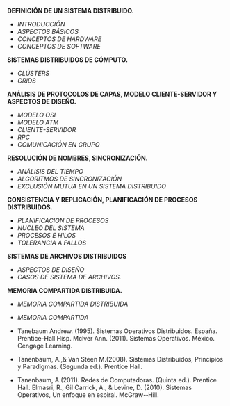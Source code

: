 **DEFINICIÓN DE UN SISTEMA DISTRIBUIDO.**

- *INTRODUCCIÓN*
- *ASPECTOS BÁSICOS*
- *CONCEPTOS DE HARDWARE*
- *CONCEPTOS DE SOFTWARE*

**SISTEMAS DISTRIBUIDOS DE CÓMPUTO.**

- *CLÚSTERS*
- *GRIDS*

**ANÁLISIS DE PROTOCOLOS DE CAPAS, MODELO CLIENTE-SERVIDOR Y ASPECTOS DE DISEÑO.**

- *MODELO OSI*
- *MODELO ATM*
- *CLIENTE-SERVIDOR*
- *RPC*
- *COMUNICACIÓN EN GRUPO*

**RESOLUCIÓN DE NOMBRES, SINCRONIZACIÓN.**

- *ANÁLISIS DEL TIEMPO*
- *ALGORITMOS DE SINCRONIZACIÓN*
- *EXCLUSIÓN MUTUA EN UN SISTEMA DISTRIBUIDO*

**CONSISTENCIA Y REPLICACIÓN, PLANIFICACIÓN DE PROCESOS DISTRIBUIDOS.**

- *PLANIFICACION DE PROCESOS*
- *NUCLEO DEL SISTEMA*
- *PROCESOS E HILOS*
- *TOLERANCIA A FALLOS*

**SISTEMAS DE ARCHIVOS DISTRIBUIDOS**

- *ASPECTOS DE DISEÑO*
- *CASOS DE SISTEMA DE ARCHIVOS.*

**MEMORIA COMPARTIDA DISTRIBUIDA.**

- *MEMORIA COMPARTIDA DISTRIBUIDA*
- *MEMORIA COMPARTIDA*


- Tanebaum Andrew. (1995). Sistemas Operativos Distribuidos. España. Prentice-Hall Hisp.
Mclver Ann. (2011). Sistemas Operativos. México. Cengage Learning.
- Tanenbaum, A.,& Van Steen M.(2008). Sistemas Distribuidos, Principios y Paradigmas. (Segunda
ed.). Prentice Hall.
- Tanenbaum, A.(2011). Redes de Computadoras. (Quinta ed.). Prentice Hall.
Elmasri, R., Gil Carrick, A., & Levine, D. (2010). Sistemas Operativos, Un enfoque en espiral.
McGraw-­‐Hill.
